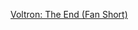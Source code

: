 ---
layout: post
wordpress_id: 1275
wordpress_url: http://noesbueno.com/archives/1275
date: '2011-10-13 15:03:09 -0500'
date_gmt: '2011-10-13 20:03:09 -0500'
body: |
  <p><a href="http://www.thehighdefinite.com/2011/10/voltron-the-end-fan-film/">Voltron: The End (Fan Short)</a></p>
---